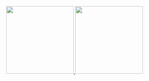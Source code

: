 <div align="center">
  <a href="https://github.com/sandrofilho2000">
  <img height="180em" src="https://github-readme-stats.vercel.app/api?username=sandrofilho2000&show_icons=true&theme=gruvbox&include_all_commits=true&count_private=true"/>
  <img height="180em" src="https://github-readme-stats.vercel.app/api/top-langs/?username=sandrofilho2000&layout=compact&langs_count=7&theme=gruvbox"/>
</div>
